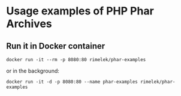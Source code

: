 # Usage examples of PHP Phar Archives

## Run it in Docker container

```
docker run -it --rm -p 8080:80 rimelek/phar-examples
```

or in the background:

```
docker run -it -d -p 8080:80 --name phar-examples rimelek/phar-examples
```
